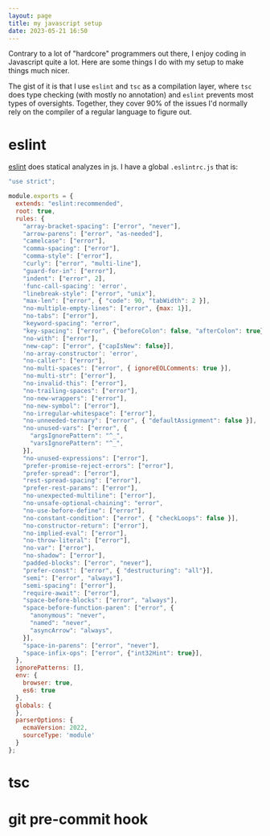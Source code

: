```yaml
---
layout: page
title: my javascript setup
date: 2023-05-21 16:50
---
```


Contrary to a lot of "hardcore" programmers out there, I enjoy coding in Javascript quite a lot. Here are some things I do with my setup to make things much nicer.

The gist of it is that I use `eslint` and `tsc` as a compilation layer, where `tsc`
does type checking (with mostly no annotation) and `eslint` prevents most types of oversights. Together, they cover 90% of the issues I'd normally rely on the compiler of a regular language to figure out.

# eslint

[eslint](https://eslint.org/) does statical analyzes in js. I have a global `.eslintrc.js` that is:

```js
"use strict";

module.exports = {
  extends: "eslint:recommended",
  root: true,
  rules: {
    "array-bracket-spacing": ["error", "never"],
    "arrow-parens": ["error", "as-needed"],
    "camelcase": ["error"],
    "comma-spacing": ["error"],
    "comma-style": ["error"],
    "curly": ["error", "multi-line"],
    "guard-for-in": ["error"],
    "indent": ["error", 2],
    'func-call-spacing': 'error',
    "linebreak-style": ["error", "unix"],
    "max-len": ["error", { "code": 90, "tabWidth": 2 }],
    "no-multiple-empty-lines": ["error", {max: 1}],
    "no-tabs": ["error"],
    "keyword-spacing": "error",
    "key-spacing": ["error", {"beforeColon": false, "afterColon": true}],
    "no-with": ["error"],
    "new-cap": ["error", {"capIsNew": false}],
    'no-array-constructor': 'error',
    "no-caller": ["error"],
    "no-multi-spaces": ["error", { ignoreEOLComments: true }],
    "no-multi-str": ["error"],
    "no-invalid-this": ["error"],
    "no-trailing-spaces": ["error"],
    "no-new-wrappers": ["error"],
    "no-new-symbol": ["error"],
    "no-irregular-whitespace": ["error"],
    "no-unneeded-ternary": ["error", { "defaultAssignment": false }],
    "no-unused-vars": ["error", {
      "argsIgnorePattern": "^_",
      "varsIgnorePattern": "^_",
    }],
    "no-unused-expressions": ["error"],
    "prefer-promise-reject-errors": ["error"],
    "prefer-spread": ["error"],
    "rest-spread-spacing": ["error"],
    "prefer-rest-params": ["error"],
    "no-unexpected-multiline": ["error"],
    "no-unsafe-optional-chaining": "error",
    "no-use-before-define": ["error"],
    "no-constant-condition": ["error", { "checkLoops": false }],
    "no-constructor-return": ["error"],
    "no-implied-eval": ["error"],
    "no-throw-literal": ["error"],
    "no-var": ["error"],
    "no-shadow": ["error"],
    "padded-blocks": ["error", "never"],
    "prefer-const": ["error", { "destructuring": "all"}],
    "semi": ["error", "always"],
    "semi-spacing": ["error"],
    "require-await": ["error"],
    "space-before-blocks": ["error", "always"],
    "space-before-function-paren": ["error", {
      "anonymous": "never",
      "named": "never",
      "asyncArrow": "always",
    }],
    "space-in-parens": ["error", "never"],
    "space-infix-ops": ["error", {"int32Hint": true}],
  },
  ignorePatterns: [],
  env: {
    browser: true,
    es6: true
  },
  globals: {
  },
  parserOptions: {
    ecmaVersion: 2022,
    sourceType: 'module'
  }
};

```

# tsc


# git pre-commit hook


